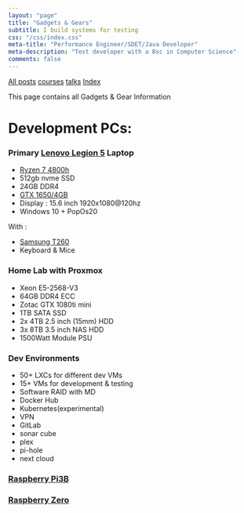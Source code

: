 ```yaml
---
layout: "page"
title: "Gadgets & Gears"
subtitle: I build systems for testing
css: "/css/index.css"
meta-title: "Performance Engineer/SDET/Java Developer"
meta-description: "Test developer with a Bsc in Computer Science"
comments: false
---
```

<div class="list-filters">
    <a href="/" class="list-filter filter-selected">All posts</a>
    <a href="/courses" class="list-filter">courses</a>
	<a href="/talks" class="list-filter">talks</a>
    <a href="/tags" class="list-filter">Index</a>
</div>

This page contains all Gadgets & Gear Information

# Development PCs: 
### Primary [Lenovo Legion 5](https://www.lenovo.com/us/en/laptops/legion-laptops/legion-5-series/Lenovo-Legion-5-15ARH05/p/88GMY501444) Laptop
- [Ryzen 7 4800h](https://www.cpubenchmark.net/cpu.php?cpu=AMD+Ryzen+7+4800H&id=3676)
- 512gb nvme SSD
- 24GB DDR4 
- [GTX 1650/4GB](https://www.videocardbenchmark.net/gpu.php?gpu=GeForce+GTX+1650+%28Mobile%29&id=4090)
- Display : 15.6 inch 1920x1080@120hz
- Windows 10 + PopOs20

With : 
- [Samsung T260](https://www.cnet.com/products/samsung-syncmaster-t260-lcd-monitor-25-5/)
- Keyboard & Mice

### Home Lab with Proxmox
- Xeon E5-2568-V3
- 64GB DDR4 ECC
- Zotac GTX 1080ti mini
- 1TB SATA SSD
- 2x 4TB 2.5 inch (15mm) HDD
- 3x 8TB 3.5 inch NAS HDD
- 1500Watt Module PSU

### Dev Environments
  - 50+ LXCs for different dev VMs
  - 15+ VMs for development & testing
  - Software RAID with MD 
  - Docker Hub
  - Kubernetes(experimental) 
  - VPN
  - GitLab
  - sonar cube
  - plex
  - pi-hole
  - next cloud
    
### [Raspberry Pi3B](https://www.raspberrypi.org/products/raspberry-pi-3-model-b-plus/)
### [Raspberry Zero](https://www.raspberrypi.org/blog/raspberry-pi-zero-w-joins-family/)
